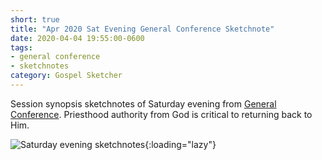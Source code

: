 ```yaml
---
short: true
title: "Apr 2020 Sat Evening General Conference Sketchnote"
date: 2020-04-04 19:55:00-0600
tags:
- general conference
- sketchnotes
category: Gospel Sketcher
---
```


Session synopsis sketchnotes of Saturday evening from [General Conference](http://www.churchofjesuschrist.org/general-conference?lang=eng). Priesthood authority from God is critical to returning back to Him.

![Saturday evening sketchnotes](https://media.bennorris.org/images/gospelsketcher/general-conference/apr-2020/general-conference-sat-eve-sketchnote.jpg){:loading="lazy"}
